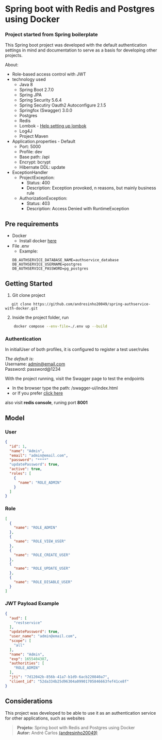 # Spring boot with Redis and Postgres using Docker

### Project started from Spring boilerplate
This Spring boot project was developed with the default authentication settings in mind and documentation to serve as a basis for developing other projects.

About:
 - Role-based access control with JWT
 - technology used
    - Java 8
    - Spring Boot 2.7.0
    - Spring JPA
    - Spring Security 5.6.4     
    - Spring Secutiry Oauth2 Autoconfigure 2.1.5
    - Springfox (Swagger) 3.0.0
    - Postgres
    - Redis
    - Lombok - [Help setting up lombok](https://projectlombok.org/setup/eclipse)
    - Log4J
    - Project Maven
- Application.properties - Default
    - Port: 5000
    - Profile: dev
    - Base path: /api
    - Encrypt: bcrypt
    - Hibernate DDL: update
- ExceptionHandler
    - ProjectException:
        - Status: 400
        - Description: Exception provoked, n reasons, but mainly business rule
    - AuthorizationException:
        - Status: 403
        - Description: Access Denied with RuntimeException

## Pre requirements
 - Docker
    - Install docker [here](https://docs.docker.com/engine/install/)
 - File .env
    - Example:
    ```properties
    DB_AUTHSERVICE_DATABASE_NAME=authservice_database
    DB_AUTHSERVICE_USERNAME=postgres
    DB_AUTHSERVICE_PASSWORD=pg_postgres
    ```

## Getting Started
1. Git clone project
 ```git
    git clone https://github.com/andresinho20049/spring-authservice-with-docker.git
 ```

2. Inside the project folder, run
```sh
    docker compose --env-file=./.env up --build
```

### Authentication
In initialUser of both profiles, it is configured to register a test user/rules

_The default is_:     
Username: admin@email.com   
Password: password@1234

With the project running, visit the Swagger page to test the endpoints
  - In the browser type the path: /swagger-ui/index.html
  - or If you prefer [click here](http://localhost:5000/api/swagger-ui/index.html)

also visit **redis console**, runing port **8001**

## Model
### User
```json
{
  "id": 1,
  "name": "Admin",
  "email": "admin@email.com",
  "password": "****"
  "updatePassword": true,
  "active": true,
  "roles": [
    {
      "name": "ROLE_ADMIN"
    }
  ]
}
```

### Role
```json
[
  {
    "name": "ROLE_ADMIN"
  },
  {
    "name": "ROLE_VIEW_USER"
  },
  {
    "name": "ROLE_CREATE_USER"
  },
  {
    "name": "ROLE_UPDATE_USER"
  },
  {
    "name": "ROLE_DISABLE_USER"
  }
]
```

### JWT Payload Example
```json
{
  "aud": [
    "restservice"
  ],
  "updatePassword": true,
  "user_name": "admin@email.com",
  "scope": [
    "all"
  ],
  "name": "Admin",
  "exp": 1655404387,
  "authorities": [
    "ROLE_ADMIN"
  ],
  "jti": "7d12042b-856b-41a7-b1d9-6acb220840a7",
  "client_id": "52da334b25d96304a09901705846663fef41ce8f"
}
```

## Considerations
This project was developed to be able to use it as an authentication service for other applications, such as websites


> **Projeto:** Spring boot with Redis and Postgres using Docker      
> **Autor:** André Carlos [(andresinho20049)](https://github.com/andresinho20049)       
